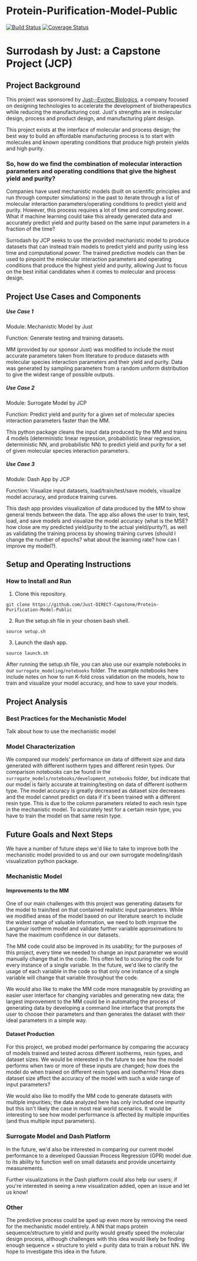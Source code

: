 # Protein-Purification-Model-Public
[![Build Status](https://travis-ci.com/Just-DIRECT-Capstone/Protein-Purification-Model-Public.svg?branch=main)](https://travis-ci.com/Just-DIRECT-Capstone/Protein-Purification-Model-Public)
[![Coverage Status](https://coveralls.io/repos/github/Just-DIRECT-Capstone/Protein-Purification-Model-Public/badge.svg?branch=main)](https://coveralls.io/github/Just-DIRECT-Capstone/Protein-Purification-Model-Public?branch=main)

# Surrodash by Just: a Capstone Project (JCP)

## Project Background

This project was sponsored by [Just--Evotec Biologics](https://www.justbiotherapeutics.com/), a company focused on designing technologies to accelerate the development of biotherapeutics while reducing the manufacturing cost. Just's strengths are in molecular design, process and product design, and manufacturing plant design. 

This project exists at the interface of molecular and process design; the best way to build an affordable manufacturing process is to start with molecules and known operating conditions that produce high protein yields and high purity. 

### So, how do we find the combination of molecular interaction parameters and operating conditions that give the highest yield and purity? 

Companies have used mechanistic models (built on scientific principles and run through computer simulations) in the past to iterate through a list of molecular interaction parameters/operating conditions to predict yield and purity. However, this process requires a lot of time and computing power. What if machine learning could take this already generated data and accurately predict yield and purity based on the same input parameters in a fraction of the time?

Surrodash by JCP seeks to use the provided mechanistic model to produce datasets that can instead train models to predict yield and purity using less time and computational power. The trained predictive models can then be used to pinpoint the molecular interaction parameters and operating conditions that produce the highest yield and purity, allowing Just to focus on the best initial candidates when it comes to molecular and process design.

## Project Use Cases and Components

##### Use Case 1

Module: Mechanistic Model by Just

Function: Generate testing and training datasets.

MM (provided by our sponsor Just) was modified to include the most accurate parameters taken from literature to produce datasets with molecular species interaction parameters and their yield and purity. Data was generated by sampling parameters from a random uniform distribution to give the widest range of possible outputs.

##### Use Case 2

Module: Surrogate Model by JCP

Function: Predict yield and purity for a given set of molecular species interaction parameters faster than the MM.

This python package cleans the input data produced by the MM and trains 4 models (deterministic linear regression, probabilistic linear regression, deterministic NN, and probabilistic NN) to predict yield and purity for a set of given molecular species interaction parameters.

##### Use Case 3

Module: Dash App by JCP

Function: Visualize input datasets, load/train/test/save models, visualize model accuracy, and produce training curves.

This dash app provides visualization of data produced by the MM to show general trends between the data. The app also allows the user to train, test, load, and save models and visualize the model accuracy (what is the MSE? how close are my predicted yield/purity to the actual yield/purity?), as well as validating the training process by showing training curves (should I change the number of epochs? what about the learning rate? how can I improve my model?).

## Setup and Operating Instructions

### How to Install and Run

1. Clone this repository.

`git clone https://github.com/Just-DIRECT-Capstone/Protein-Purification-Model-Public`

2. Run the setup.sh file in your chosen bash shell.

`source setup.sh`

3. Launch the dash app.

`source launch.sh`

After running the setup.sh file, you can also use our example notebooks in our `surrogate_modeling/notebooks` folder. The example notebooks here include notes on how to run K-fold cross validation on the models, how to train and visualize your model accuracy, and how to save your models.

## Project Analysis

### Best Practices for the Mechanistic Model
Talk about how to use the mechanistic model

### Model Characterization
We compared our models' performance on data of different size and data generated with different isotherm types and different resin types. Our comparison notebooks can be found in the `surrogate_models/notebooks/development_notebooks` folder, but indicate that our model is fairly accurate at training/testing on data of different isotherm type. The model accuracy is greatly decreased as dataset size decreases and the model cannot predict on data if it's been trained with a different resin type. This is due to the column parameters related to each resin type in the mechanistic model. To accurately test for a certain resin type, you have to train the model on that same resin type.

## Future Goals and Next Steps

We have a number of future steps we'd like to take to improve both the mechanistic model provided to us and our own surrogate modeling/dash visualization python package.

### Mechanistic Model
#### Improvements to the MM
One of our main challenges with this project was generating datasets for the model to train/test on that contained realistic input parameters. While we modified areas of the model based on our literature search to include the widest range of valuable information, we need to both improve the Langmuir isotherm model and validate further variable approximations to have the maximum confidence in our datasets.

The MM code could also be improved in its usability; for the purposes of this project, every time we needed to change an input parameter we would manually change that in the code. This often led to scouring the code for every instance of a single variable. In the future, we'd like to clarify the usage of each variable in the code so that only one instance of a single variable will change that variable throughout the code.

We would also like to make the MM code more manageable by providing an easier user interface for changing variables and generating new data; the largest improvement to the MM could be in automating the process of generating data by developing a command line interface that prompts the user to choose their parameters and then generates the dataset with their ideal parameters in a simple way.

#### Dataset Production
For this project, we probed model performance by comparing the accuracy of models trained and tested across different isotherms, resin types, and dataset sizes. We would be interested in the future to see how the model performs when two or more of these inputs are changed; how does the model do when trained on different resin types and isotherms? How does dataset size affect the accuracy of the model with such a wide range of input parameters?

We would also like to modify the MM code to generate datasets with multiple impurities; the data analyzed here has only included one impurity but this isn't likely the case in most real world scenarios. It would be interesting to see how model performance is affected by multiple impurities (and thus multiple input parameters).

### Surrogate Model and Dash Platform

In the future, we'd also be interested in comparing our current model performance to a developed Gaussian Process Regression (GPR) model due to its ability to function well on small datasets and provide uncertainty measurements.

Further visualizations in the Dash platform could also help our users; if you're interested in seeing a new visualization added, open an issue and let us know!

### Other 

The predictive process could be sped up even more by removing the need for the mechanistic model entirely. A NN that maps protein sequence/structure to yield and purity would greatly speed the molecular design process, although challenges with this idea would likely be finding enough sequence + structure to yield + purity data to train a robust NN. We hope to investigate this idea in the future.
